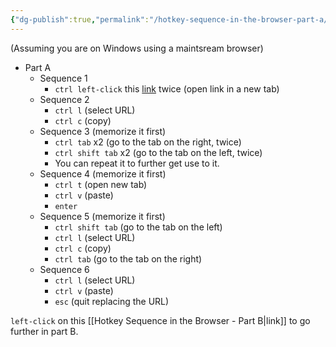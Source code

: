 ```yaml
---
{"dg-publish":true,"permalink":"/hotkey-sequence-in-the-browser-part-a/"}
---
```

(Assuming you are on Windows using a maintsream browser)

- Part A
	- Sequence 1
		- `ctrl left-click` this [link](https://obsidian.md/) twice (open link in a new tab)
	- Sequence 2
		- `ctrl l` (select URL)
		- `ctrl c` (copy)
	- Sequence 3 (memorize it first)
		- `ctrl tab`  x2 (go to the tab on the right, twice)
		- `ctrl shift tab` x2 (go to the tab on the left, twice)
		- You can repeat it to further get use to it.
	- Sequence 4 (memorize it first)
		- `ctrl t` (open new tab)
		- `ctrl v` (paste)
		- `enter`
	- Sequence 5 (memorize it first)
		- `ctrl shift tab` (go to the tab on the left)
		- `ctrl l` (select URL)
		- `ctrl c` (copy)
		- `ctrl tab` (go to the tab on the right)
	- Sequence 6
		- `ctrl l` (select URL)
		- `ctrl v` (paste)
		- `esc` (quit replacing the URL)

`left-click` on this [[Hotkey Sequence in the Browser - Part B|link]] to go further in part B.